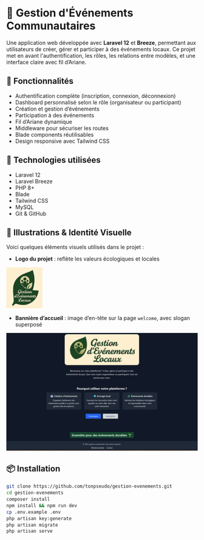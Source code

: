 # 🎉 Gestion d'Événements Communautaires

Une application web développée avec **Laravel 12** et **Breeze**, permettant aux utilisateurs de créer, gérer et participer à des événements locaux. Ce projet met en avant l'authentification, les rôles, les relations entre modèles, et une interface claire avec fil d’Ariane.

## 🚀 Fonctionnalités

- Authentification complète (inscription, connexion, déconnexion)
- Dashboard personnalisé selon le rôle (organisateur ou participant)
- Création et gestion d’événements
- Participation à des événements
- Fil d’Ariane dynamique
- Middleware pour sécuriser les routes
- Blade components réutilisables
- Design responsive avec Tailwind CSS

## 🧠 Technologies utilisées

- Laravel 12
- Laravel Breeze
- PHP 8+
- Blade
- Tailwind CSS
- MySQL
- Git & GitHub

## 🌄 Illustrations & Identité Visuelle

Voici quelques éléments visuels utilisés dans le projet :

- **Logo du projet** : reflète les valeurs écologiques et locales

![Logo](public/assets/images/logos/Favicon.png)

- **Bannière d’accueil** : image d’en-tête sur la page `welcome`, avec slogan superposé

![Home](public/assets/images/Home.png) 



## 📦 Installation

```bash
git clone https://github.com/tonpseudo/gestion-evenements.git
cd gestion-evenements
composer install
npm install && npm run dev
cp .env.example .env
php artisan key:generate
php artisan migrate
php artisan serve
